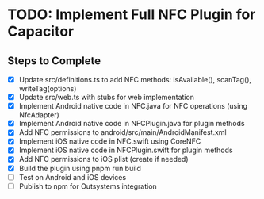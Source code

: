 # TODO: Implement Full NFC Plugin for Capacitor

## Steps to Complete

- [x] Update src/definitions.ts to add NFC methods: isAvailable(), scanTag(), writeTag(options)
- [x] Update src/web.ts with stubs for web implementation
- [x] Implement Android native code in NFC.java for NFC operations (using NfcAdapter)
- [x] Implement Android native code in NFCPlugin.java for plugin methods
- [x] Add NFC permissions to android/src/main/AndroidManifest.xml
- [x] Implement iOS native code in NFC.swift using CoreNFC
- [x] Implement iOS native code in NFCPlugin.swift for plugin methods
- [x] Add NFC permissions to iOS plist (create if needed)
- [x] Build the plugin using pnpm run build
- [ ] Test on Android and iOS devices
- [ ] Publish to npm for Outsystems integration
